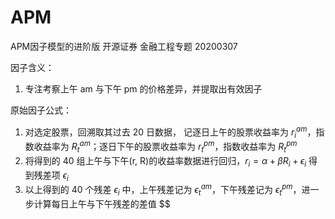 # APM 

APM因子模型的进阶版 开源证券 金融工程专题 20200307

因子含义：
1. 专注考察上午 am 与下午 pm 的价格差异，并提取出有效因子

原始因子公式：
1. 对选定股票，回溯取其过去 20 日数据， 记逐日上午的股票收益率为 $r_i^{am}$，指数收益率为 $R_t^{am}$；逐日下午的股票收益率为 $r_t^{pm}$，指数收益率为 $R_t^{pm}$
2. 将得到的 40 组上午与下午(r, R)的收益率数据进行回归，$r_i = \alpha + \beta R_i + \epsilon_i$ 得到残差项 $\epsilon_i$ 
3. 以上得到的 40 个残差 $\epsilon_i$ 中，上午残差记为 $\epsilon_t^{am}$，下午残差记为 $\epsilon_t^{pm}$，进一步计算每日上午与下午残差的差值 $$